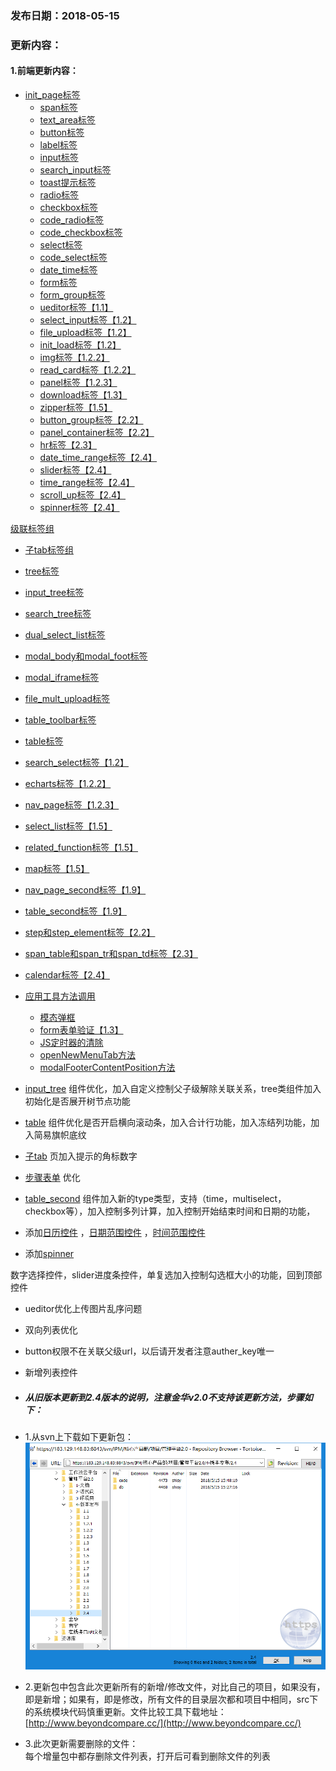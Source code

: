### 发布日期：2018-05-15

### 更新内容：

#### 1.前端更新内容：
* [init\_page标签](ji-ben-biao-dan-kong-jian/initpage-biao-qian-3010-shi-3011.md)
  * [span标签](ji-ben-biao-dan-kong-jian/spanbiao-qian.md)
  * [text\_area标签](ji-ben-biao-dan-kong-jian/textarea-biao-qian-3010-shi-3011.md)
  * [button标签](ji-ben-biao-dan-kong-jian/buttonbiao-qian-3010-shi-3011.md)
  * [label标签](ji-ben-biao-dan-kong-jian/labelbiao-qian-3010-shi-3011.md)
  * [input标签](ji-ben-biao-dan-kong-jian/inputbiao-qian-3010-shi-3011.md)
  * [search\_input标签](ji-ben-biao-dan-kong-jian/searchinput-biao-qian-3010-lu-3011.md)
  * [toast提示标签](ji-ben-biao-dan-kong-jian/toastbiao-qian-3010-shi-3011.md)
  * [radio标签](ji-ben-biao-dan-kong-jian/radiobiao-qian-3010-lu-3011.md)
  * [checkbox标签](ji-ben-biao-dan-kong-jian/checkboxbiao-qian-3010-lu-3011.md)
  * [code\_radio标签](ji-ben-biao-dan-kong-jian/coderadio-biao-qian-3010-lu-3011.md)
  * [code\_checkbox标签](ji-ben-biao-dan-kong-jian/codecheckbox-biao-qian-3010-lu-3011.md)
  * [select标签](ji-ben-biao-dan-kong-jian/selectbiao-qian.md)
  * [code\_select标签](ji-ben-biao-dan-kong-jian/codeselect-biao-qian-3010-shi-3011.md)
  * [date\_time标签](ji-ben-biao-dan-kong-jian/datetime-biao-qian-3010-lu-3011.md)
  * [form标签](ji-ben-biao-dan-kong-jian/formbiao-dan-biao-qian.md)
  * [form\_group标签](ji-ben-biao-dan-kong-jian/formgroup-biao-qian.md)
  * [ueditor标签【1.1】](ji-ben-biao-dan-kong-jian/ueditorbiao-qian.md)
  * [select\_input标签【1.2】](ji-ben-biao-dan-kong-jian/selectinput-biao-qian-3010-1-2.md)
  * [file\_upload标签【1.2】](ji-ben-biao-dan-kong-jian/fileupload-biao-qian-3010-1-2.md)
  * [init\_load标签【1.2】](ji-ben-biao-dan-kong-jian/initload-biao-qian-3010-1-2.md)
  * [img标签【1.2.2】](ji-ben-biao-dan-kong-jian/imgbiao-qian-3010-1-3.md)
  * [read\_card标签【1.2.2】](ji-ben-biao-dan-kong-jian/readcard-biao-qian.md)
  * [panel标签【1.2.3】](ji-ben-biao-dan-kong-jian/panelbiao-qian.md)
  * [download标签【1.3】](ji-ben-biao-dan-kong-jian/downloadbiao-qian.md)
  * [zipper标签【1.5】](ji-ben-biao-dan-kong-jian/zipperbiao-qian-3010-1-5.md)
  * [button\_group标签【2.2】](ji-ben-biao-dan-kong-jian/buttongroup-biao-qian-3010-2-2.md)
  * [panel\_container标签【2.2】](ji-ben-biao-dan-kong-jian/panelcontainer-biao-qian-3010-2-2.md)
  * [hr标签【2.3】](ji-ben-biao-dan-kong-jian/hrbiao-qian.md)
  * [date\_time\_range标签【2.4】](ji-ben-biao-dan-kong-jian/datetime-range-biao-qian.md)
  * [slider标签【2.4】](ji-ben-biao-dan-kong-jian/sliderbiao-qian-3010-2-4.md)
  * [time\_range标签【2.4】](ji-ben-biao-dan-kong-jian/timerange-biao-qian-3010-2-4.md)
  * [scroll\_up标签【2.4】](ji-ben-biao-dan-kong-jian/scrollup-biao-qian-3010-2-4.md)
  * [spinner标签【2.4】](ji-ben-biao-dan-kong-jian/spinnerbiao-qian-3010-2-4.md)

[级联标签组](ji-ben-biao-dan-kong-jian/casselect-parent-biao-qian-3010-shi-3011.md)
  * [子tab标签组](ji-ben-biao-dan-kong-jian/zi-tab-biao-qian-zu-3010-shi-3011.md)
  * [tree标签](ji-ben-biao-dan-kong-jian/tree.md)
  * [input\_tree标签](ji-ben-biao-dan-kong-jian/inputtreebiao-qian-3010-shi-3011.md)
  * [search\_tree标签](ji-ben-biao-dan-kong-jian/searchtreebiao-qian-3010-lu-3011.md)
  * [dual\_select\_list标签](ji-ben-biao-dan-kong-jian/dualselect-list-biao-qian-3010-lu-3011.md)
  * [modal\_body和modal\_foot标签](ji-ben-biao-dan-kong-jian/modalbody-biao-qian-3010-lu-3011.md)
  * [modal\_iframe标签](ji-ben-biao-dan-kong-jian/modaliframe-biao-qian-3010-lu-3011.md)
  * [file\_mult\_upload标签](ji-ben-biao-dan-kong-jian/filemult-upload-biao-qian-3010-lu-3011.md)
  * [table\_toolbar标签](ji-ben-biao-dan-kong-jian/tabletoolbar-biao-qian-3010-shi-3011.md)
  * [table标签](ji-ben-biao-dan-kong-jian/tablebiao-qian-3010-zhu-3011.md)
  * [search\_select标签【1.2】](ji-ben-biao-dan-kong-jian/searchselect-biao-qian.md)
  * [echarts标签【1.2.2】](ji-ben-biao-dan-kong-jian/echartbiao-qian.md)
  * [nav\_page标签【1.2.3】](ji-ben-biao-dan-kong-jian/navpage-biao-qian.md)
  * [select\_list标签【1.5】](ji-ben-biao-dan-kong-jian/selectlist-biao-qian.md)
  * [related\_function标签【1.5】](ji-ben-biao-dan-kong-jian/relatedfunction-biao-qian.md)
  * [map标签【1.5】](ji-ben-biao-dan-kong-jian/mapbiao-qian-3010-1-5.md)
  * [nav\_page\_second标签【1.9】](ji-ben-biao-dan-kong-jian/navpage-second-zu-jian-3010-1-9.md)
  * [table\_second标签【1.9】](ji-ben-biao-dan-kong-jian/tablesecond-biao-qian-3010-1-9.md)
  * [step和step\_element标签【2.2】](ji-ben-biao-dan-kong-jian/stephe-step-element-biao-qian.md)
  * [span\_table和span\_tr和span\_td标签【2.3】](ji-ben-biao-dan-kong-jian/spantable-he-span-tr-he-span-td-biao-qian-3010-2-3.md)
  * [calendar标签【2.4】](ji-ben-biao-dan-kong-jian/calendarbiao-qian.md)
* [应用工具方法调用](ying-yong-gong-ju-fang-fa-diao-yong-3010-shi-3001-lu-3011.md)
  * [模态弹框](ying-yong-gong-ju-fang-fa-diao-yong-3010-shi-3001-lu-3011/mo-tai-dan-kuang-3010-shi-3011.md)
  * [form表单验证【1.3】](ying-yong-gong-ju-fang-fa-diao-yong-3010-shi-3001-lu-3011/formbiao-dan-yan-zheng-3010-1-3.md)
  * [JS定时器的清除](ying-yong-gong-ju-fang-fa-diao-yong-3010-shi-3001-lu-3011/jsding-shi-qi-de-qing-chu.md)
  * [openNewMenuTab方法](ying-yong-gong-ju-fang-fa-diao-yong-3010-shi-3001-lu-3011/addtabsfang-fa.md)
  * [modalFooterContentPosition方法](ying-yong-gong-ju-fang-fa-diao-yong-3010-shi-3001-lu-3011/modalfootercontentpositionfang-fa.md)

* [input_tree](/ji-ben-biao-dan-kong-jian/inputtreebiao-qian-3010-shi-3011.md)
组件优化，加入自定义控制父子级解除关联关系，tree类组件加入初始化是否展开树节点功能
* [table](/ji-ben-biao-dan-kong-jian/tablebiao-qian-3010-zhu-3011.md)
组件优化是否开启横向滚动条，加入合计行功能，加入冻结列功能，加入简易旗帜底纹
* [子tab](/ji-ben-biao-dan-kong-jian/zi-tab-biao-qian-zu-3010-shi-3011.md)
页加入提示的角标数字
* [步骤表单](/ji-ben-biao-dan-kong-jian/stephe-step-element-biao-qian.md)
优化
* [table_second](/ji-ben-biao-dan-kong-jian/tablesecond-biao-qian-3010-1-9.md)
组件加入新的type类型，支持（time，multiselect，checkbox等），加入控制多列计算，加入控制开始结束时间和日期的功能，
* 添加[日历控件](/ji-ben-biao-dan-kong-jian/calendarbiao-qian.md)
，[日期范围控件](/ji-ben-biao-dan-kong-jian/datetime-range-biao-qian.md)
，[时间范围控件](/ji-ben-biao-dan-kong-jian/timerange-biao-qian-3010-2-4.md)

* 添加[spinner](/ji-ben-biao-dan-kong-jian/spinnerbiao-qian-3010-2-4.md)

数字选择控件，slider进度条控件，单复选加入控制勾选框大小的功能，回到顶部控件
* ueditor优化上传图片乱序问题
* 双向列表优化
* button权限不在关联父级url，以后请开发者注意auther_key唯一
* 新增列表控件

* ##### 从旧版本更新到2.4版本的说明，注意金华v2.0不支持该更新方法，步骤如下：
* 1.从svn上下载如下更新包：  
![](/assets/V2.4_1.png)
* 2.更新包中包含此次更新所有的新增/修改文件，对比自己的项目，如果没有，即是新增；如果有，即是修改，所有文件的目录层次都和项目中相同，src下的系统模块代码慎重更新。文件比较工具下载地址：[http://www.beyondcompare.cc/](http://www.beyondcompare.cc/)

* 3.此次更新需要删除的文件：  
  每个增量包中都存删除文件列表，打开后可看到删除文件的列表



